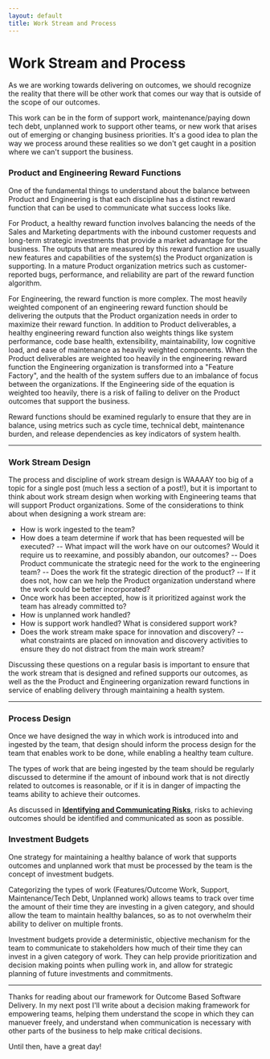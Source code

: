 ```yaml
---
layout: default
title: Work Stream and Process
---
```


# Work Stream and Process

As we are working towards delivering on outcomes, we should recognize the reality that there will be other work that comes our way that is outside of the scope of our outcomes.  

This work can be in the form of support work, maintenance/paying down tech debt, unplanned work to support other teams, or new work that arises out of emerging or changing business priorities.  It's a good idea to plan the way we process around these realities so we don't get caught in a position where we can't support the business.

### <a name="product-and-engineering-reward-functions">Product and Engineering Reward Functions</a>

One of the fundamental things to understand about the balance between Product and Engineering is that each discipline has a distinct reward function that can be used to communicate what success looks like.

For Product, a healthy reward function involves balancing the needs of the Sales and Marketing departments with the inbound customer requests and long-term strategic investments that provide a market advantage for the business.  The outputs that are measured by this reward function are usually new features and capabilities of the system(s) the Product organization is supporting.  In a mature Product organization metrics such as customer-reported bugs, performance, and reliability are part of the reward function algorithm. 

For Engineering, the reward function is more complex.  The most heavily weighted component of an engineering reward function should be delivering the outputs that the Product organization needs in order to maximize their reward function.  In addition to Product deliverables, a healthy engineering reward function also weights things like system performance, code base health, extensibility, maintainability, low cognitive load, and ease of maintenance as heavily weighted components.  When the Product deliverables are weighted too heavily in the engineering reward function the Engineering organization is transformed into a "Feature Factory", and the health of the system suffers due to an imbalance of focus between the organizations.  If the Engineering side of the equation is weighted too heavily, there is a risk of failing to deliver on the Product outcomes that support the business.

Reward functions should be examined regularly to ensure that they are in balance, using metrics such as cycle time, technical debt, maintenance burden, and release dependencies as key indicators of system health.

---

### <a name="work-stream-design">Work Stream Design</a>

The process and discipline of work stream design is WAAAAY too big of a topic for a single post (much less a section of a post!), but it is important to think about work stream design when working with Engineering teams that will support Product organizations.  Some of the considerations to think about when designing a work stream are:

- How is work ingested to the team?
- How does a team determine if work that has been requested will be executed?
    -- What impact will the work have on our outcomes?  Would it require us to reexamine, and possibly abandon, our outcomes?
    -- Does Product communicate the strategic need for the work to the engineering team?
    -- Does the work fit the strategic direction of the product?
    -- If it does not, how can we help the Product organization understand where the work could be better incorporated?
- Once work has been accepted, how is it prioritized against work the team has already committed to?
- How is unplanned work handled?
- How is support work handled?  What is considered support work?
- Does the work stream make space for innovation and discovery?
    -- what constraints are placed on innovation and discovery activities to ensure they do not distract from the main work stream?

Discussing these questions on a regular basis is important to ensure that the work stream that is designed and refined supports our outcomes, as well as the the Product and Engineering organization reward functions in service of enabling delivery through maintaining a health system.

---

### <a name="process-design">Process Design</a>

Once we have designed the way in which work is introduced into and ingested by the team, that design should inform the process design for the team that enables work to be done, while enabling a healthy team culture.

The types of work that are being ingested by the team should be regularly discussed to determine if the amount of inbound work that is not directly related to outcomes is reasonable, or if it is in danger of impacting the teams ability to achieve their outcomes.

As discussed in **[Identifying and Communicating Risks](/2022/01/28/targets#identifying-and-communicating-risks)**, risks to achieving outcomes should be identified and communicated as soon as possible.

### <a name="investment-budgets">Investment Budgets</a>

One strategy for maintaining a healthy balance of work that supports outcomes and unplanned work that must be processed by the team is the concept of investment budgets.

Categorizing the types of work (Features/Outcome Work, Support, Maintenance/Tech Debt, Unplanned work) allows teams to track over time the amount of their time they are investing in a given category, and should allow the team to maintain healthy balances, so as to not overwhelm their ability to deliver on multiple fronts.

Investment budgets provide a deterministic, objective mechanism for the team to communicate to stakeholders how much of their time they can invest in a given category of work.  They can help provide prioritization and decision making points when pulling work in, and allow for strategic planning of future investments and commitments.

---

Thanks for reading about our framework for Outcome Based Software Delivery.  In my next post I'll write about a decision making framework for empowering teams, helping them understand the scope in which they can manuever freely, and understand when communication is necessary with other parts of the business to help make critical decisions.

Until then, have a great day!